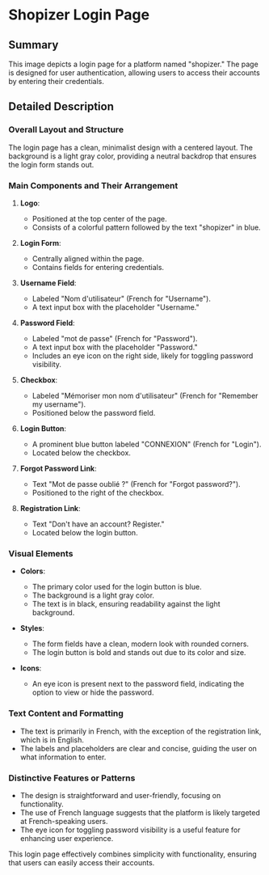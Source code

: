 # Shopizer Login Page

## Summary
This image depicts a login page for a platform named "shopizer." The page is designed for user authentication, allowing users to access their accounts by entering their credentials.

## Detailed Description

### Overall Layout and Structure
The login page has a clean, minimalist design with a centered layout. The background is a light gray color, providing a neutral backdrop that ensures the login form stands out.

### Main Components and Their Arrangement
1. **Logo**:
   - Positioned at the top center of the page.
   - Consists of a colorful pattern followed by the text "shopizer" in blue.

2. **Login Form**:
   - Centrally aligned within the page.
   - Contains fields for entering credentials.

3. **Username Field**:
   - Labeled "Nom d'utilisateur" (French for "Username").
   - A text input box with the placeholder "Username."

4. **Password Field**:
   - Labeled "mot de passe" (French for "Password").
   - A text input box with the placeholder "Password."
   - Includes an eye icon on the right side, likely for toggling password visibility.

5. **Checkbox**:
   - Labeled "Mémoriser mon nom d'utilisateur" (French for "Remember my username").
   - Positioned below the password field.

6. **Login Button**:
   - A prominent blue button labeled "CONNEXION" (French for "Login").
   - Located below the checkbox.

7. **Forgot Password Link**:
   - Text "Mot de passe oublié ?" (French for "Forgot password?").
   - Positioned to the right of the checkbox.

8. **Registration Link**:
   - Text "Don't have an account? Register."
   - Located below the login button.

### Visual Elements
- **Colors**:
  - The primary color used for the login button is blue.
  - The background is a light gray color.
  - The text is in black, ensuring readability against the light background.

- **Styles**:
  - The form fields have a clean, modern look with rounded corners.
  - The login button is bold and stands out due to its color and size.

- **Icons**:
  - An eye icon is present next to the password field, indicating the option to view or hide the password.

### Text Content and Formatting
- The text is primarily in French, with the exception of the registration link, which is in English.
- The labels and placeholders are clear and concise, guiding the user on what information to enter.

### Distinctive Features or Patterns
- The design is straightforward and user-friendly, focusing on functionality.
- The use of French language suggests that the platform is likely targeted at French-speaking users.
- The eye icon for toggling password visibility is a useful feature for enhancing user experience.

This login page effectively combines simplicity with functionality, ensuring that users can easily access their accounts.